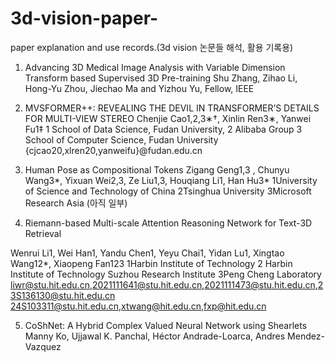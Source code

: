 # 3d-vision-paper-
paper explanation and use records.(3d vision 논문들 해석, 활용 기록용)

1. Advancing 3D Medical Image Analysis with  Variable Dimension Transform based Supervised 3D Pre-training
   Shu Zhang, Zihao Li, Hong-Yu Zhou, Jiechao Ma and Yizhou Yu, Fellow, IEEE

2. MVSFORMER++: REVEALING THE DEVIL IN TRANSFORMER’S DETAILS FOR MULTI-VIEW STEREO
   Chenjie Cao1,2,3∗†, Xinlin Ren3∗, Yanwei Fu1‡ 1 School of Data Science, Fudan University, 2 Alibaba Group
 3 School of Computer Science, Fudan University {cjcao20,xlren20,yanweifu}@fudan.edu.cn

3. Human Pose as Compositional Tokens
   Zigang Geng1,3 , Chunyu Wang3*, Yixuan Wei2,3, Ze Liu1,3, Houqiang Li1, Han Hu3*
 1University of Science and Technology of China 2Tsinghua University 3Microsoft Research Asia
(아직 일부)

4. Riemann-based Multi-scale Attention Reasoning Network for Text-3D Retrieval

Wenrui Li1, Wei Han1, Yandu Chen1, Yeyu Chai1, Yidan Lu1, Xingtao Wang12*, Xiaopeng Fan123 1Harbin Institute of Technology 2 Harbin Institute of Technology Suzhou Research Institute 3Peng Cheng Laboratory liwr@stu.hit.edu.cn,2021111641@stu.hit.edu.cn,2021111473@stu.hit.edu.cn,23S136130@stu.hit.edu.cn 24S103311@stu.hit.edu.cn,xtwang@hit.edu.cn,fxp@hit.edu.cn

5. CoShNet: A Hybrid Complex Valued Neural Network using Shearlets
   Manny Ko, Ujjawal K. Panchal, Héctor Andrade-Loarca, Andres Mendez-Vazquez
